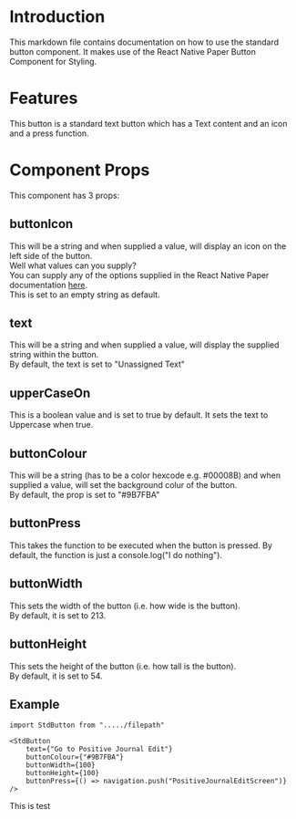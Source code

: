 # Introduction

This markdown file contains documentation on how to use the standard button component. It makes use of the React Native Paper Button Component for Styling.

# Features

This button is a standard text button which has a Text content and an icon and a press function.

# Component Props

This component has 3 props:

## buttonIcon

This will be a string and when supplied a value, will display an icon on the left side of the button.  
Well what values can you supply?  
You can supply any of the options supplied in the React Native Paper documentation [here](https://callstack.github.io/react-native-paper/icons.html).  
This is set to an empty string as default.

## text

This will be a string and when supplied a value, will display the supplied string within the button.  
By default, the text is set to "Unassigned Text"

## upperCaseOn

This is a boolean value and is set to true by default. It sets the text to Uppercase when true.

## buttonColour

This will be a string (has to be a color hexcode e.g. #00008B) and when supplied a value, will set the background colur of the button.  
By default, the prop is set to "#9B7FBA"

## buttonPress

This takes the function to be executed when the button is pressed.
By default, the function is just a console.log("I do nothing").

## buttonWidth

This sets the width of the button (i.e. how wide is the button).  
By default, it is set to 213.

## buttonHeight

This sets the height of the button (i.e. how tall is the button).  
By default, it is set to 54.

## Example

```
import StdButton from "...../filepath"

<StdButton
    text={"Go to Positive Journal Edit"}
    buttonColour={"#9B7FBA"}
    buttonWidth={100}
    buttonHeight={100}
    buttonPress={() => navigation.push("PositiveJournalEditScreen")}
/>

```
This is test 